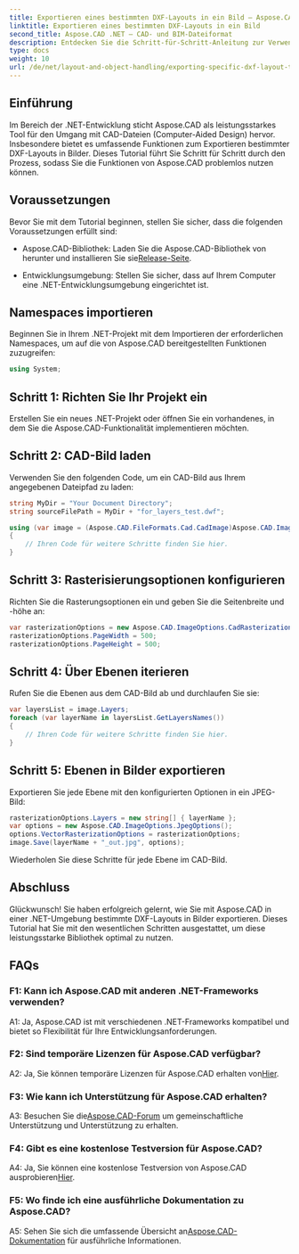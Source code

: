 ```yaml
---
title: Exportieren eines bestimmten DXF-Layouts in ein Bild – Aspose.CAD-Tutorial
linktitle: Exportieren eines bestimmten DXF-Layouts in ein Bild
second_title: Aspose.CAD .NET – CAD- und BIM-Dateiformat
description: Entdecken Sie die Schritt-für-Schritt-Anleitung zur Verwendung von Aspose.CAD für .NET zum Exportieren bestimmter DXF-Layouts in Bilder. Maximieren Sie die Effizienz Ihrer .NET-Entwicklung mit diesem leistungsstarken Tutorial.
type: docs
weight: 10
url: /de/net/layout-and-object-handling/exporting-specific-dxf-layout-to-image/
---
```

## Einführung

Im Bereich der .NET-Entwicklung sticht Aspose.CAD als leistungsstarkes Tool für den Umgang mit CAD-Dateien (Computer-Aided Design) hervor. Insbesondere bietet es umfassende Funktionen zum Exportieren bestimmter DXF-Layouts in Bilder. Dieses Tutorial führt Sie Schritt für Schritt durch den Prozess, sodass Sie die Funktionen von Aspose.CAD problemlos nutzen können.

## Voraussetzungen

Bevor Sie mit dem Tutorial beginnen, stellen Sie sicher, dass die folgenden Voraussetzungen erfüllt sind:

-  Aspose.CAD-Bibliothek: Laden Sie die Aspose.CAD-Bibliothek von herunter und installieren Sie sie[Release-Seite](https://releases.aspose.com/cad/net/).

- Entwicklungsumgebung: Stellen Sie sicher, dass auf Ihrem Computer eine .NET-Entwicklungsumgebung eingerichtet ist.

## Namespaces importieren

Beginnen Sie in Ihrem .NET-Projekt mit dem Importieren der erforderlichen Namespaces, um auf die von Aspose.CAD bereitgestellten Funktionen zuzugreifen:

```csharp
using System;
```

## Schritt 1: Richten Sie Ihr Projekt ein

Erstellen Sie ein neues .NET-Projekt oder öffnen Sie ein vorhandenes, in dem Sie die Aspose.CAD-Funktionalität implementieren möchten.

## Schritt 2: CAD-Bild laden

Verwenden Sie den folgenden Code, um ein CAD-Bild aus Ihrem angegebenen Dateipfad zu laden:

```csharp
string MyDir = "Your Document Directory";
string sourceFilePath = MyDir + "for_layers_test.dwf";

using (var image = (Aspose.CAD.FileFormats.Cad.CadImage)Aspose.CAD.Image.Load(sourceFilePath))
{
    // Ihren Code für weitere Schritte finden Sie hier.
}
```

## Schritt 3: Rasterisierungsoptionen konfigurieren

Richten Sie die Rasterungsoptionen ein und geben Sie die Seitenbreite und -höhe an:

```csharp
var rasterizationOptions = new Aspose.CAD.ImageOptions.CadRasterizationOptions();
rasterizationOptions.PageWidth = 500;
rasterizationOptions.PageHeight = 500;
```

## Schritt 4: Über Ebenen iterieren

Rufen Sie die Ebenen aus dem CAD-Bild ab und durchlaufen Sie sie:

```csharp
var layersList = image.Layers;
foreach (var layerName in layersList.GetLayersNames())
{
    // Ihren Code für weitere Schritte finden Sie hier.
}
```

## Schritt 5: Ebenen in Bilder exportieren

Exportieren Sie jede Ebene mit den konfigurierten Optionen in ein JPEG-Bild:

```csharp
rasterizationOptions.Layers = new string[] { layerName };
var options = new Aspose.CAD.ImageOptions.JpegOptions();
options.VectorRasterizationOptions = rasterizationOptions;
image.Save(layerName + "_out.jpg", options);
```

Wiederholen Sie diese Schritte für jede Ebene im CAD-Bild.

## Abschluss

Glückwunsch! Sie haben erfolgreich gelernt, wie Sie mit Aspose.CAD in einer .NET-Umgebung bestimmte DXF-Layouts in Bilder exportieren. Dieses Tutorial hat Sie mit den wesentlichen Schritten ausgestattet, um diese leistungsstarke Bibliothek optimal zu nutzen.

## FAQs

### F1: Kann ich Aspose.CAD mit anderen .NET-Frameworks verwenden?

A1: Ja, Aspose.CAD ist mit verschiedenen .NET-Frameworks kompatibel und bietet so Flexibilität für Ihre Entwicklungsanforderungen.

### F2: Sind temporäre Lizenzen für Aspose.CAD verfügbar?

 A2: Ja, Sie können temporäre Lizenzen für Aspose.CAD erhalten von[Hier](https://purchase.aspose.com/temporary-license/).

### F3: Wie kann ich Unterstützung für Aspose.CAD erhalten?

 A3: Besuchen Sie die[Aspose.CAD-Forum](https://forum.aspose.com/c/cad/19) um gemeinschaftliche Unterstützung und Unterstützung zu erhalten.

### F4: Gibt es eine kostenlose Testversion für Aspose.CAD?

 A4: Ja, Sie können eine kostenlose Testversion von Aspose.CAD ausprobieren[Hier](https://releases.aspose.com/).

### F5: Wo finde ich eine ausführliche Dokumentation zu Aspose.CAD?

 A5: Sehen Sie sich die umfassende Übersicht an[Aspose.CAD-Dokumentation](https://reference.aspose.com/cad/net/) für ausführliche Informationen.